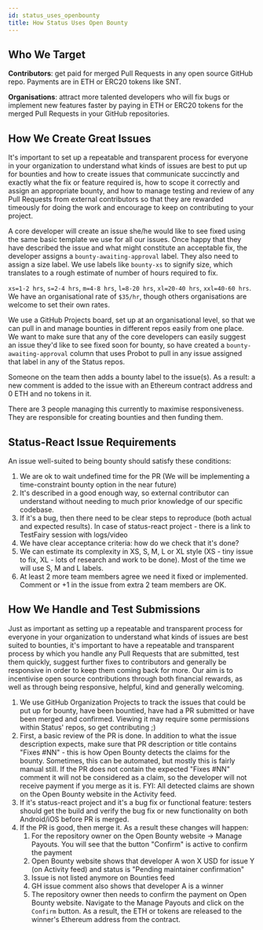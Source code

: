 ```yaml
---
id: status_uses_openbounty
title: How Status Uses Open Bounty
---
```


## Who We Target

**Contributors**: get paid for merged Pull Requests in any open source GitHub repo. Payments are in ETH or ERC20 tokens like SNT.

**Organisations**: attract more talented developers who will fix bugs or implement new features faster by paying in ETH or ERC20 tokens for the merged Pull Requests in your GitHub repositories.

## How We Create Great Issues

It's important to set up a repeatable and transparent process for everyone in your organization to understand what kinds of issues are best to put up for bounties and how to create issues that communicate succinctly and exactly what the fix or feature required is, how to scope it correctly and assign an appropriate bounty, and how to manage testing and review of any Pull Requests from external contributors so that they are rewarded timeously for doing the work and encourage to keep on contributing to your project.

A core developer will create an issue she/he would like to see fixed using the same basic template we use for all our issues.
Once happy that they have described the issue and what might constitute an acceptable fix, the developer assigns a `bounty-awaiting-approval` label.
They also need to assign a size label. We use labels like `bounty-xs` to signify size, which translates to a rough estimate of number of hours required to fix. 

`xs=1-2 hrs`, `s=2-4 hrs`, `m=4-8 hrs`, `l=8-20 hrs`, `xl=20-40 hrs`, `xxl=40-60 hrs`. We have an organisational rate of `$35/hr`, though others organisations are welcome to set their own rates.

We use a GitHub Projects board, set up at an organisational level, so that we can pull in and manage bounties in different repos easily from one place. We want to make sure that any of the core developers can easily suggest an issue they'd like to see fixed soon for bounty, so have created a `bounty-awaiting-approval` column that uses Probot to pull in any issue assigned that label in any of the Status repos.

Someone on the team then adds a bounty label to the issue(s). As a result:
a new comment is added to the issue with an Ethereum contract address and 0 ETH and no tokens in it.

There are 3 people managing this currently to maximise responsiveness. They are responsible for creating bounties and then funding them. 

## Status-React Issue Requirements

An issue well-suited to being bounty should satisfy these conditions:

1. We are ok to wait undefined time for the PR (We will be implementing a time-constraint bounty option in the near future)
2. It's described in a good enough way, so external contributor can understand without needing to much prior knowledge of our specific codebase.
3. If it's a bug, then there need to be clear steps to reproduce (both actual and expected results). In case of status-react project - there is a link to TestFairy session with logs/video
4. We have clear acceptance criteria: how do we check that it's done?
5. We can estimate its complexity in XS, S, M, L or XL style (XS - tiny issue to fix, XL - lots of research and work to be done). Most of the time we will use S, M and L labels.
6. At least 2 more team members agree we need it fixed or implemented. Comment or +1 in the issue from extra 2 team members are OK.

## How We Handle and Test Submissions

Just as important as setting up a repeatable and transparent process for everyone in your organization to understand what kinds of issues are best suited to bounties, it's important to have a repeatable and transparent process by which you handle any Pull Requests that are submitted, test them quickly, suggest further fixes to contributors and generally be responsive in order to keep them coming back for more. Our aim is to incentivise open source contributions through both financial rewards, as well as through being responsive, helpful, kind and generally welcoming.

1. We use GitHub Organization Projects to track the issues that could be put up for bounty, have been bountied, have had a PR submitted or have been merged and confirmed. Viewing it may require some permissions within Status' repos, so get contributing ;)
2. First, a basic review of the PR is done. In addition to what the issue description expects, make sure that PR description or title contains "Fixes #NN" - this is how Open Bounty detects the claims for the bounty. Sometimes, this can be automated, but mostly this is fairly manual still. If the PR does not contain the expected "Fixes #NN" comment it will not be considered as a claim, so the developer will not receive payment if you merge as it is. FYI: All detected claims are shown on the Open Bounty website in the Activity feed.
3. If it's status-react project and it's a bug fix or functional feature: testers should get the build and verify the bug fix or new functionality on both Android/iOS before PR is merged.
4. If the PR is good, then merge it. As a result these changes will happen:
    1. For the repository owner on the Open Bounty website -> Manage Payouts. You will see that the button "Confirm" is active to confirm the payment
    2. Open Bounty website shows that developer A won X USD for issue Y (on Activity feed) and status is "Pending maintainer confirmation"
    3. Issue is not listed anymore on Bounties feed
    4. GH issue comment also shows that developer A is a winner
    5. The repository owner then needs to confirm the payment on Open Bounty website. Navigate to the Manage Payouts and click on the `Confirm` button. As a result, the ETH or tokens are released to the winner's Ethereum address from the contract.
